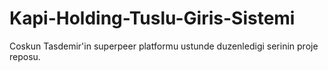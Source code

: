 # Kapi-Holding-Tuslu-Giris-Sistemi

Coskun Tasdemir'in  superpeer platformu ustunde  duzenledigi serinin proje reposu.
